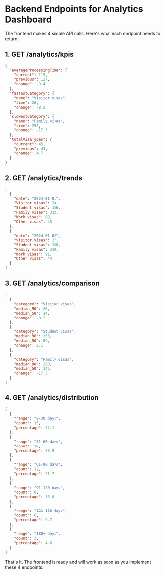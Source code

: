 # Backend Endpoints for Analytics Dashboard

The frontend makes 4 simple API calls. Here's what each endpoint needs to return:

## 1. GET /analytics/kpis

```json
{
  "averageProcessingTime": {
    "current": 115,
    "previous": 127,
    "change": -9.4
  },
  "fastestCategory": {
    "name": "Visitor visas",
    "time": 26,
    "change": -8.2
  },
  "slowestCategory": {
    "name": "Family visas",
    "time": 258,
    "change": -17.3
  },
  "totalVisaTypes": {
    "current": 45,
    "previous": 43,
    "change": 4.7
  }
}
```

## 2. GET /analytics/trends

```json
[
  {
    "date": "2024-01-01",
    "Visitor visas": 28,
    "Student visas": 156,
    "Family visas": 312,
    "Work visas": 89,
    "Other visas": 45
  },
  {
    "date": "2024-01-02",
    "Visitor visas": 27,
    "Student visas": 158,
    "Family visas": 310,
    "Work visas": 91,
    "Other visas": 44
  }
]
```

## 3. GET /analytics/comparison

```json
[
  {
    "category": "Visitor visas",
    "median_90": 26,
    "median_50": 14,
    "change": -8.2
  },
  {
    "category": "Student visas",
    "median_90": 153,
    "median_50": 89,
    "change": 2.1
  },
  {
    "category": "Family visas",
    "median_90": 258,
    "median_50": 145,
    "change": -17.3
  }
]
```

## 4. GET /analytics/distribution

```json
[
  {
    "range": "0-30 days",
    "count": 15,
    "percentage": 22.1
  },
  {
    "range": "31-60 days",
    "count": 18,
    "percentage": 26.9
  },
  {
    "range": "61-90 days",
    "count": 12,
    "percentage": 21.7
  },
  {
    "range": "91-120 days",
    "count": 8,
    "percentage": 15.0
  },
  {
    "range": "121-180 days",
    "count": 6,
    "percentage": 9.7
  },
  {
    "range": "180+ days",
    "count": 3,
    "percentage": 4.6
  }
]
```

That's it. The frontend is ready and will work as soon as you implement these 4 endpoints. 